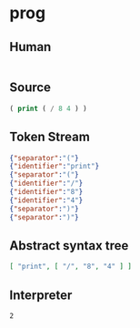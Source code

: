 # prog
## Human
```

```
## Source
```lisp
( print ( / 8 4 ) ) 
```
## Token Stream
```json
{"separator":"("}
{"identifier":"print"}
{"separator":"("}
{"identifier":"/"}
{"identifier":"8"}
{"identifier":"4"}
{"separator":")"}
{"separator":")"}
```
## Abstract syntax tree
```json
[ "print", [ "/", "8", "4" ] ]
```
## Interpreter
```bash
2
```